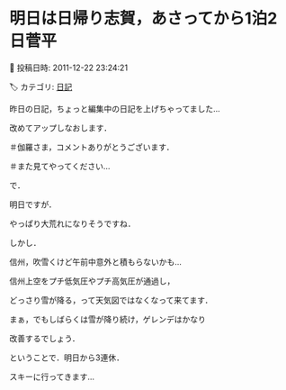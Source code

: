 # 明日は日帰り志賀，あさってから1泊2日菅平

📅 投稿日時: 2011-12-22 23:24:21

🏷️ カテゴリ: [日記](cc4b5682fb7b8b144980957a978653fb0.md)

昨日の日記，ちょっと編集中の日記を上げちゃってました…


改めてアップしなおします．


＃伽羅さま，コメントありがとうございます．


＃また見てやってください…





で．


明日ですが．


やっぱり大荒れになりそうですね．


しかし．


信州，吹雪くけど午前中意外と積もらないかも…


信州上空をプチ低気圧やプチ高気圧が通過し，


どっさり雪が降る，って天気図ではなくなって来てます．


まぁ，でもしばらくは雪が降り続け，ゲレンデはかなり


改善するでしょう．





ということで．明日から3連休．


スキーに行ってきます…
